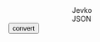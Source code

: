 <style>
  #jevkoEditor, #jsonEditor {
    width: 50%;
    margin: auto;
  }
  #jsonEditor::before {
    content: 'JSON';
  }
  #jevkoEditor::before {
    content: 'Jevko';
  }
</style>

<div id="jevkoEditor"></div>
<div id="jsonEditor"></div>
<button id="click">convert</button>

<script src="editor.bundle.js"></script>
<script type="module" src="editorTest.js"></script>